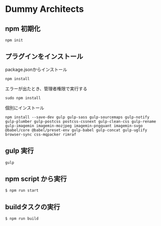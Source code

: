 # Dummy Architects

## npm 初期化

```
npm init
```


## プラグインをインストール


package.jsonからインストール

```
npm install
```

エラーが出たとき、管理者権限で実行する

```
sudo npm install

```




個別にインストール
```
npm install --save-dev gulp gulp-sass gulp-sourcemaps gulp-notify gulp-plumber gulp-postcss postcss-cssnext gulp-clean-css gulp-rename gulp-imagemin imagemin-mozjpeg imagemin-pngquant imagemin-svgo @babel/core @babel/preset-env gulp-babel gulp-concat gulp-uglify browser-sync css-mqpacker rimraf
```

## gulp 実行


```
gulp
```


## npm script から実行


```
$ npm run start
```



## buildタスクの実行


```
$ npm run build
```